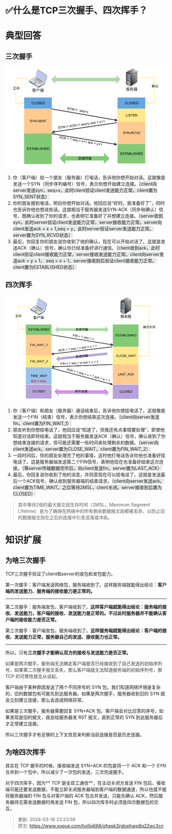 # ✅什么是TCP三次握手、四次挥手？

# 典型回答
## 三次握手


![1675138505949-2e21fdde-ec4c-4943-82da-96a85391642c.png](./img/VuqKo5Br7pHkt6P3/1675138505949-2e21fdde-ec4c-4943-82da-96a85391642c-451027.png)



1. 你（客户端）给一个朋友（服务器）打电话，告诉他你想开始对话。这就像是发送一个SYN（同步序列编号）信号，表示你想开始建立连接。<font style="background-color:#E7E9E8;">（client向server发送syn，seq=x，此时client验证client发送能力正常。client置为SYN_SENT状态）</font>
2. 你的朋友接到电话，明白你想开始对话。他回应说“好的，我准备好了”，同时也告诉你他也想说些话。这就相当于服务器发送SYN-ACK（同步和确认）信号，既确认收到了你的请求，也表明它准备好了并想建立连接。<font style="background-color:#E7E9E8;">（server收到syn，此时server验证client发送能力正常，server接收能力正常。server向client发送ack = x + 1,seq = y，此时server验证server发送能力正常。server置为SYN_RCVD状态）</font>
3. 最后，你回复你的朋友说你收到了他的确认，现在可以开始对话了。这就是发送ACK（确认）信号，确认你已经准备好进行通信。<font style="background-color:#E7E9E8;">（client收到ack，此时client验证client接收能力正常，server接收发送能力正常。client向server发送ack = y + 1， seq = x + 1，server接收到后验证client接收能力正常。client置为ESTABLISHED状态）</font>

## 四次挥手


![1675138535863-b4e954fa-ddff-4d1c-b1eb-195c98906c86.png](./img/VuqKo5Br7pHkt6P3/1675138535863-b4e954fa-ddff-4d1c-b1eb-195c98906c86-229550.png)



1. 你（客户端）和朋友（服务器）通话结束后，告诉他你想挂电话了。这就像是发送一个FIN（结束）信号，表示你想结束这次连接。<font style="background-color:#E7E9E8;">（client向server发送fin。client置为FIN_WAIT_1）</font>
2. 朋友听到你想挂电话了，他回应说“知道了，但我还有点事情要处理”，即使他知道对话即将结束。这就相当于服务器发送ACK（确认）信号，确认收到了你想结束连接的请求，但可能还需要一些时间来处理剩余的数据。<font style="background-color:#E7E9E8;">（server向client发送ack。server置为CLOSE_WAIT，client置为FIN_WAIT_2）</font>
3. 一段时间后，你的朋友处理完了他的事情，这时他打电话告诉你他也准备好挂电话了。这是服务器端发送第二个FIN信号，表明他现在也准备好结束这次连接。<font style="background-color:#E7E9E8;">（等server传输数据完毕后，向client发送fin。server置为LAST_ACK）</font>
4. 最后，你回复说你收到了他的消息，并同意现在可以挂电话了。这就是发送最后一个ACK信号，确认收到服务器端的结束请求。<font style="background-color:#E7E9E8;">（client向server发送ack。client置为TIME_WAIT。之后等待2MSL，client关闭。server接收到后置为CLOSED）</font>



> 其中等待2倍的最大报文段生存时间（2MSL，Maximum Segment Lifetime）是为了确保在网络中的所有剩余数据报文段都被丢弃，以防止旧的数据报文段在之后的连接中引发混淆或冲突。
>

# 知识扩展


## 为啥三次握手
TCP三次握手验证了client和server的收包和发包能力。



第一次握手：客户端发送网络包，服务端收到了。这样服务端就能得出结论：**客户端的发送能力、服务端的接收能力是正常的。**

****

第二次握手：服务端发包，客户端收到了。**这样客户端就能得出结论：服务端的接收、发送能力，客户端的接收、发送能力是正常的。不过此时服务器并不能确认客户端的接收能力是否正常。**



第三次握手：客户端发包，服务端收到了。**这样服务端就能得出结论：客户端的接收、发送能力正常，服务器自己的发送、接收能力也正常。**

****

所以，只有**三次握手才能确认双方的接收与发送能力是否正常。**



<font style="color:rgb(62, 62, 62);">如果是两次握手，服务端无法确定客户端是否已经接收到了自己发送的初始序列号，如果第二次握手报文丢失，那么客户端就无法知道服务端的初始序列号，那 TCP 的可靠性就无从谈起。</font>



客户端由于某种原因发送了两个不同序号的 SYN 包，我们知道网络环境是复杂的，旧的数据包有可能先到达服务器。如果是两次握手，服务器收到旧的 SYN 就会立刻建立连接，那么会造成网络异常。



如果是三次握手，服务器需要回复 SYN+ACK 包，客户端会对比应答的序号，如果发现是旧的报文，就会给服务器发 RST 报文，直到正常的 SYN 到达服务器后才正常建立连接。



所以三次握手才有足够的上下文信息来判断当前连接是否是历史连接。

## 为啥四次挥手
其实在 TCP 握手的时候，接收端发送 SYN+ACK 的包是将一个 ACK 和一个 SYN 合并到一个包中，所以减少了一次包的发送，三次完成握手。



对于四次挥手，因为** TCP 是全双工通信**，在主动关闭方发送 FIN 包后，接收端可能还要发送数据，不能立即关闭服务器端到客户端的数据通道，所以也就不能将服务器端的 FIN 包与对客户端的 ACK 包合并发送，只能先确认 ACK，然后服务器待无需发送数据时再发送 FIN 包，所以四次挥手时必须是四次数据包的交互。



> 更新: 2024-03-18 23:23:58  
> 原文: <https://www.yuque.com/hollis666/qfgwk3/gbsihwp8q22wc3cn>
